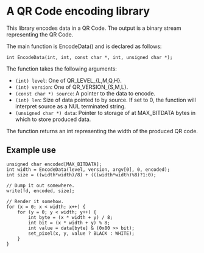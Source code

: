 # A QR Code encoding library

This library encodes data in a QR Code.
The output is a binary stream representing the QR Code.

The main function is EncodeData() and is declared as follows:

`int EncodeData(int, int, const char *, int, unsigned char *);`

The function takes the following arguments:
 - `(int) level`: One of QR_LEVEL_{L,M,Q,H}.
 - `(int) version`: One of QR_VERSION_{S,M,L}.
 - `(const char *) source`: A pointer to the data to encode.
 - `(int) len`: Size of data pointed to by source.
   If set to 0, the function will interpret source as a NUL terminated string.
 - `(unsigned char *) data`: Pointer to storage of at MAX_BITDATA bytes in
   which to store produced data.

The function returns an int representing the width of the produced QR code.

## Example use

```
unsigned char encoded[MAX_BITDATA];
int width = EncodeData(level, version, argv[0], 0, encoded);
int size = ((width*width)/8) + (((width*width)%8)?1:0);

// Dump it out somewhere.
write(fd, encoded, size);

// Render it somehow.
for (x = 0; x < width; x++) {
	for (y = 0; y < width; y++) {
		int byte = (x * width + y) / 8;
		int bit = (x * width + y) % 8;
		int value = data[byte] & (0x80 >> bit);
		set_pixel(x, y, value ? BLACK : WHITE);
	}
}
```
